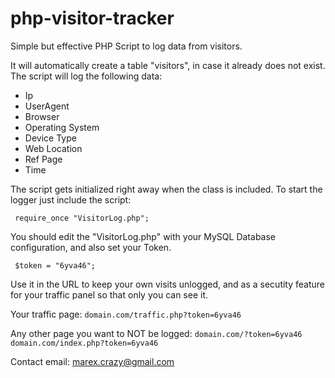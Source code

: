 # php-visitor-tracker
Simple but effective PHP Script to log data from visitors.

It will automatically create a table "visitors", in case it already does not exist. The script will log the following data:
- Ip
- UserAgent
- Browser
- Operating System
- Device Type
- Web Location
- Ref Page
- Time

The script gets initialized right away when the class is included. To start the logger just include the script:

``
require_once "VisitorLog.php";``

You should edit the "VisitorLog.php" with your MySQL Database configuration, and also set your Token.

``
$token = "6yva46";``

Use it in the URL to keep your own visits unlogged, and as a secutity feature for your traffic panel so that only you can see it.

Your traffic page: ``domain.com/traffic.php?token=6yva46``

Any other page you want to NOT be logged: ``domain.com/?token=6yva46`` ``domain.com/index.php?token=6yva46``



Contact email: marex.crazy@gmail.com
